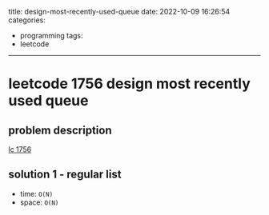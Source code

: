 title: design-most-recently-used-queue
date: 2022-10-09 16:26:54
categories:
- programming
tags:
- leetcode
---

# leetcode 1756 design most recently used queue

## problem description
[lc 1756](https://github.com/cbweixin/leetcode-python/blob/0e46a1b889ac3d5594958fc9694865ddd24bd521/leetcode-py3/leetcode/editor/en/doc/content/design-most-recently-used-queue-1756.md)

## solution 1 - regular list
- time: `O(N)`
- space: `O(N)`


